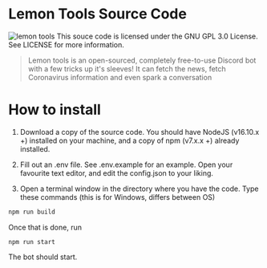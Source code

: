 # Lemon Tools Source Code
![lemon tools](https://i.imgur.com/J09xOrO.png)
This souce code is licensed under the GNU GPL 3.0 License. See LICENSE for more information.

> Lemon tools is an open-sourced, completely free-to-use Discord bot with a few tricks up it's sleeves! It can fetch the news, fetch Coronavirus information and even spark a conversation

# How to install
1. Download a copy of the source code. You should have NodeJS (v16.10.x +) installed on your machine, and a copy of npm (v7.x.x +) already installed.

2. Fill out an .env file. See .env.example for an example. Open your favourite text editor, and edit the config.json to your liking.

3. Open a terminal window in the directory where you have the code. Type these commands (this is for Windows, differs between OS)

```bash
npm run build
```

Once that is done, run

```base
npm run start
```

The bot should start.